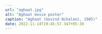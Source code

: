 ```yaml
---
url: "aghaat.jpg"
alt: "Aghaat movie poster"
caption: "Aghaat (Govind Nihalani, 1985)"
date: 2022-11-14T19:45:57.347+05:30
---
```

